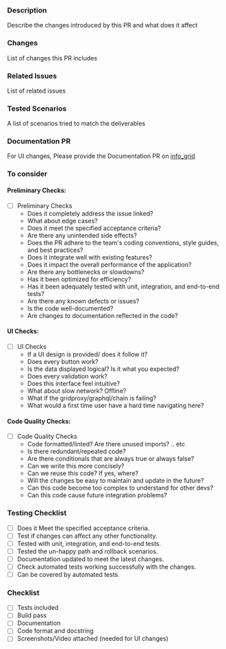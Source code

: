 ### Description

Describe the changes introduced by this PR and what does it affect

### Changes

List of changes this PR includes

### Related Issues

List of related issues

### Tested Scenarios

A list of scenarios tried to match the deliverables

### Documentation PR

For UI changes, Please provide the Documentation PR on [info_grid](https://github.com/threefoldtech/info_grid)

### To consider

#### Preliminary Checks:

- [ ] Preliminary Checks
    - Does it completely address the issue linked?
    - What about edge cases?
    - Does it meet the specified acceptance criteria?
    - Are there any unintended side effects?
    - Does the PR adhere to the team's coding conventions, style guides, and best practices?
    - Does it integrate well with existing features?
    - Does it impact the overall performance of the application?
    - Are there any bottlenecks or slowdowns?
    - Has it been optimized for efficiency?
    - Has it been adequately tested with unit, integration, and end-to-end tests?
    - Are there any known defects or issues?
    - Is the code well-documented?
    - Are changes to documentation reflected in the code?

#### UI Checks:

- [ ] UI Checks
    - If a UI design is provided/ does it follow it?
    - Does every button work?
    - Is the data displayed logical? Is it what you expected?
    - Does every validation work?
    - Does this interface feel intuitive?
    - What about slow network? Offline?
    - What if the gridproxy/graphql/chain is failing?
    - What would a first time user have a hard time navigating here?

#### Code Quality Checks:

- [ ] Code Quality Checks
    - Code formatted/linted? Are there unused imports? .. etc
    - Is there redundant/repeated code?
    - Are there conditionals that are always true or always false?
    - Can we write this more concisely?
    - Can we reuse this code? If yes, where?
    - Will the changes be easy to maintain and update in the future?
    - Can this code become too complex to understand for other devs?
    - Can this code cause future integration problems?

### Testing Checklist

- [ ] Does it Meet the specified acceptance criteria.
- [ ] Test if changes can affect any other functionality.
- [ ] Tested with unit, integration, and end-to-end tests.
- [ ] Tested the un-happy path and rollback scenarios.
- [ ] Documentation updated to meet the latest changes.
- [ ] Check automated tests working successfully with the changes.
- [ ] Can be covered by automated tests.

### Checklist

- [ ] Tests included
- [ ] Build pass
- [ ] Documentation
- [ ] Code format and docstring
- [ ] Screenshots/Video attached (needed for UI changes)
